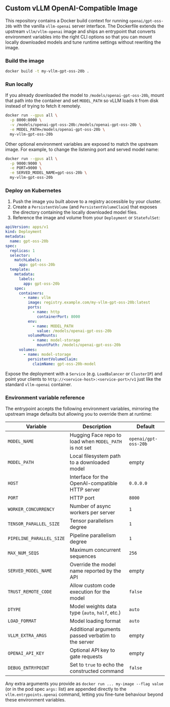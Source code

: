 ## Custom vLLM OpenAI-Compatible Image

This repository contains a Docker build context for running
`openai/gpt-oss-20b` with the vanilla `vllm-openai` server interface. The
Dockerfile extends the upstream `vllm/vllm-openai` image and ships an
entrypoint that converts environment variables into the right CLI options so
that you can mount locally downloaded models and tune runtime settings without
rewriting the image.

### Build the image

```bash
docker build -t my-vllm-gpt-oss-20b .
```

### Run locally

If you already downloaded the model to `/models/openai-gpt-oss-20b`, mount that
path into the container and set `MODEL_PATH` so vLLM loads it from disk instead
of trying to fetch it remotely.

```bash
docker run --gpus all \
  -p 8000:8000 \
  -v /models/openai-gpt-oss-20b:/models/openai-gpt-oss-20b \
  -e MODEL_PATH=/models/openai-gpt-oss-20b \
  my-vllm-gpt-oss-20b
```

Other optional environment variables are exposed to match the upstream image.
For example, to change the listening port and served model name:

```bash
docker run --gpus all \
  -p 9000:9000 \
  -e PORT=9000 \
  -e SERVED_MODEL_NAME=gpt-oss-20b \
  my-vllm-gpt-oss-20b
```

### Deploy on Kubernetes

1. Push the image you built above to a registry accessible by your cluster.
2. Create a `PersistentVolume` (and `PersistentVolumeClaim`) that exposes the
   directory containing the locally downloaded model files.
3. Reference the image and volume from your `Deployment` or `StatefulSet`:

```yaml
apiVersion: apps/v1
kind: Deployment
metadata:
  name: gpt-oss-20b
spec:
  replicas: 1
  selector:
    matchLabels:
      app: gpt-oss-20b
  template:
    metadata:
      labels:
        app: gpt-oss-20b
    spec:
      containers:
        - name: vllm
          image: registry.example.com/my-vllm-gpt-oss-20b:latest
          ports:
            - name: http
              containerPort: 8000
          env:
            - name: MODEL_PATH
              value: /models/openai-gpt-oss-20b
          volumeMounts:
            - name: model-storage
              mountPath: /models/openai-gpt-oss-20b
      volumes:
        - name: model-storage
          persistentVolumeClaim:
            claimName: gpt-oss-20b-model
```

Expose the deployment with a `Service` (e.g. `LoadBalancer` or `ClusterIP`) and
point your clients to `http://<service-host>:<service-port>/v1` just like the
standard `vllm-openai` container.

### Environment variable reference

The entrypoint accepts the following environment variables, mirroring the
upstream image defaults but allowing you to override them at runtime:

| Variable | Description | Default |
| --- | --- | --- |
| `MODEL_NAME` | Hugging Face repo to load when `MODEL_PATH` is not set | `openai/gpt-oss-20b` |
| `MODEL_PATH` | Local filesystem path to a downloaded model | empty |
| `HOST` | Interface for the OpenAI-compatible HTTP server | `0.0.0.0` |
| `PORT` | HTTP port | `8000` |
| `WORKER_CONCURRENCY` | Number of async workers per server | `1` |
| `TENSOR_PARALLEL_SIZE` | Tensor parallelism degree | `1` |
| `PIPELINE_PARALLEL_SIZE` | Pipeline parallelism degree | `1` |
| `MAX_NUM_SEQS` | Maximum concurrent sequences | `256` |
| `SERVED_MODEL_NAME` | Override the model name reported by the API | empty |
| `TRUST_REMOTE_CODE` | Allow custom code execution for the model | `false` |
| `DTYPE` | Model weights data type (`auto`, `half`, etc.) | `auto` |
| `LOAD_FORMAT` | Model loading format | `auto` |
| `VLLM_EXTRA_ARGS` | Additional arguments passed verbatim to the server | empty |
| `OPENAI_API_KEY` | Optional API key to gate requests | empty |
| `DEBUG_ENTRYPOINT` | Set to `true` to echo the constructed command | `false` |

Any extra arguments you provide as `docker run ... my-image --flag value` (or in
the pod spec `args:` list) are appended directly to the `vllm.entrypoints.openai`
command, letting you fine-tune behaviour beyond these environment variables.
